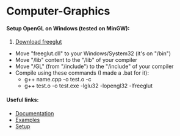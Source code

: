 # Computer-Graphics
#### Setup OpenGL on Windows (tested on MinGW):
  1. [Download freeglut](https://www.transmissionzero.co.uk/software/freeglut-devel/)
  * Move "freeglut.dll" to your Windows/System32 (it's on "/bin")
  * Move "/lib" content to the "/lib" of your compiler
  * Move "/GL" (from "/include") to the "/include" of your compiler
  * Compile using these commands (I made a .bat for it):
    * g++ name.cpp -o test.o -c
    * g++ test.o -o test.exe -lglu32 -lopengl32 -lfreeglut


#### Useful links:
  * [Documentation](https://www.khronos.org/registry/OpenGL-Refpages/gl2.1/)
  * [Examples](http://www.swiftless.com/opengltuts.html)
  * [Setup](https://www3.ntu.edu.sg/home/ehchua/programming/opengl/HowTo_OpenGL_C.html)
